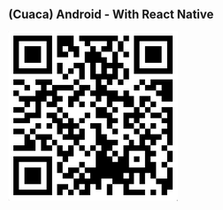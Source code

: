 ## (Cuaca) Android - With React Native

![ScanHere](https://github.com/ctrndk/Cuaca/blob/master/tunnel.png)
